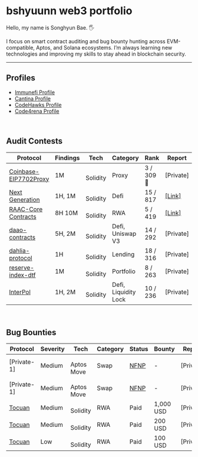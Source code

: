 # bshyuunn web3 portfolio
Hello, my name is Songhyun Bae. 🖐️

I focus on smart contract auditing and bug bounty hunting across EVM-compatible, Aptos, and Solana ecosystems. I’m always learning new technologies and improving my skills to stay ahead in blockchain security.



---

## Profiles
- [Immunefi Profile](https://immunefi.com/profile/hyuunn/)
- [Cantina Profile](https://cantina.xyz/u/songhyun)
- [CodeHawks Profile](https://profiles.cyfrin.io/u/bshyuunn)
- [Code4rena Profile](https://code4rena.com/@hyuunn)

<br>

## Audit Contests
| Protocol | Findings | Tech | Category | Rank | Report | Platform | Data |
| --- | --- | --- | --- | --- | --- | --- | --- |
| [Coinbase-EIP7702Proxy](https://cantina.xyz/competitions/b0a948cd-c861-4807-b36e-d680d82598bf) | 1M | <img src="./images/solidity.ico" width=15 height=15> Solidity | Proxy | 3 / 309 🥉 | [Private]	 | <img src="./images/cantina.ico" width=15 height=15> Cantina | Mar 2025 |
|  [Next Generation](https://code4rena.com/audits/2025-01-next-generation) | 1H, 1M | <img src="./images/solidity.ico" width=15 height=15> Solidity | Defi | 15 / 817 | [[Link]](reports/2025-01-next-generation.md)	 | <img src="./images/code4rena.ico" width=15 height=15> Code4rena | Feb 2025 |
| [RAAC-Core Contracts](https://codehawks.cyfrin.io/c/2025-02-raac) | 8H 10M | <img src="./images/solidity.ico" width=15 height=15> Solidity | RWA | 5 / 419 | [[Link]](reports/2005-02-raac.md) | <img src="./images/codehawks.ico" width=15 height=15> CodeHawks | Feb 2025 |
| [daao-contracts](https://cantina.xyz/competitions/bd43bdd1-bc7f-473b-96c0-d35d37f3db33) | 5H, 2M | <img src="./images/solidity.ico" width=15 height=15> Solidity | Defi, Uniswap V3 | 14 / 292 | [Private]	 | <img src="./images/cantina.ico" width=15 height=15> Cantina | Jan 2025 |
|  [dahlia-protocol](https://cantina.xyz/competitions/691ce303-f137-437a-bf34-aef87dfe983b) | 1H | <img src="./images/solidity.ico" width=15 height=15> Solidity | Lending | 18 / 316 | [Private]	 | <img src="./images/cantina.ico" width=15 height=15> Cantina | Feb 2025 |
|  [reserve-index-dtf](https://cantina.xyz/competitions/9dfca0bc-a7bf-482e-a3df-4eb861f55c4f) | 1M | <img src="./images/solidity.ico" width=15 height=15> Solidity | Portfolio | 8 / 263 | [Private]	 | <img src="./images/cantina.ico" width=15 height=15> Cantina | Jan 2025 |
|  [InterPol](https://cantina.xyz/competitions/55023131-27df-44e4-af46-bec298d0fa8e) | 1H, 2M | <img src="./images/solidity.ico" width=15 height=15> Solidity | Defi, Liquidity Lock | 10 / 236 | [Private]	 | <img src="./images/cantina.ico" width=15 height=15> Cantina | Dec 2024 |

<br>

## Bug Bounties
| Protocol | Severity | Tech | Category | Status | Bounty | Report | Platform | Data |
| --- | --- | --- | --- | --- | --- | --- | --- | --- |
| [Private-1] | Medium | <img src="./images/aptos.ico" width=15 height=15> Aptos Move | Swap | [NFNP](https://immunefisupport.zendesk.com/hc/en-us/articles/22617181023889-No-Fix-No-Pay) | - | [Private] | <img src="./images/immunefi.ico" width=15 height=15> Immunefi | Aug 2025 |
| [Private-1] | Medium | <img src="./images/aptos.ico" width=15 height=15> Aptos Move | Swap | [NFNP](https://immunefisupport.zendesk.com/hc/en-us/articles/22617181023889-No-Fix-No-Pay) | - | [Private] | <img src="./images/immunefi.ico" width=15 height=15> Immunefi | Aug 2025 |
| [Tocuan](https://toucan.earth/) | Medium | <img src="./images/solidity.ico" width=15 height=15> Solidity | RWA | Paid | 1,000 USD | [Private] | <img src="./images/immunefi.ico" width=15 height=15> Immunefi | Mar 2025 |
| [Tocuan](https://toucan.earth/) | Medium | <img src="./images/solidity.ico" width=15 height=15> Solidity | RWA | Paid | 200 USD | [Private] | <img src="./images/immunefi.ico" width=15 height=15> Immunefi | Feb 2025 |
| [Tocuan](https://toucan.earth/) | Low | <img src="./images/solidity.ico" width=15 height=15> Solidity | RWA | Paid | 100 USD | [Private] | <img src="./images/immunefi.ico" width=15 height=15> Immunefi | Feb 2025 |
